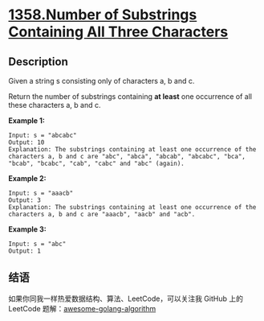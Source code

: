 # [1358.Number of Substrings Containing All Three Characters][title]

## Description
Given a string s consisting only of characters a, b and c.

Return the number of substrings containing **at least** one occurrence of all these characters a, b and c.

**Example 1:**

```
Input: s = "abcabc"
Output: 10
Explanation: The substrings containing at least one occurrence of the characters a, b and c are "abc", "abca", "abcab", "abcabc", "bca", "bcab", "bcabc", "cab", "cabc" and "abc" (again).
```

**Example 2:**

```
Input: s = "aaacb"
Output: 3
Explanation: The substrings containing at least one occurrence of the characters a, b and c are "aaacb", "aacb" and "acb".
```

**Example 3:**

```
Input: s = "abc"
Output: 1
```

## 结语

如果你同我一样热爱数据结构、算法、LeetCode，可以关注我 GitHub 上的 LeetCode 题解：[awesome-golang-algorithm][me]

[title]: https://leetcode.com/problems/number-of-substrings-containing-all-three-characters/
[me]: https://github.com/kylesliu/awesome-golang-algorithm
